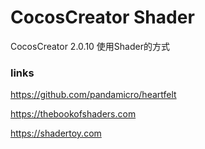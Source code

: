 # CocosCreator Shader 
CocosCreator 2.0.10 使用Shader的方式




### links
https://github.com/pandamicro/heartfelt

https://thebookofshaders.com

https://shadertoy.com

